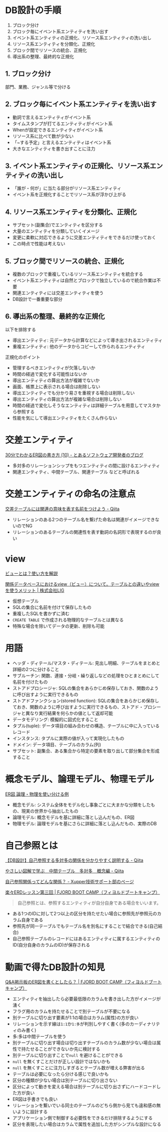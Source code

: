 # DB設計の手順

1. ブロック分け
2. ブロック毎にイベント系エンティティを洗い出す
3. イベント系エンティティの正規化、リソース系エンティティの洗い出し
4. リソース系エンティティを分類化、正規化
5. ブロック間でリソースの統合、正規化
6. 導出系の整理、最終的な正規化

## 1. ブロック分け

部門、業務、ジャンル等で分ける

## 2. ブロック毎にイベント系エンティティを洗い出す

* 動詞で言えるエンティティがイベント系
* タイムスタンプが打てるエンティティがイベント系
* Whenが設定できるエンティティがイベント系
* リソース系に比べて数が少ない
* 「~する予定」と言えるエンティティはイベント系 
* 大きなエンティティを書き出すことに注力

## 3. イベント系エンティティの正規化、リソース系エンティティの洗い出し

* 「誰が・何が」に当たる部分がリソース系エンティティ
* イベント系を正規化することでリソース系が浮かび上がる

## 4. リソース系エンティティを分類化、正規化

* サブセット(副集合)でエンティティを区分する
* 大量のエンティティを分類していくイメージ
* 変更に柔軟に対応できるように交差エンティティをできるだけ使っておく
* この時点で性能は考えない

## 5. ブロック間でリソースの統合、正規化

* 複数のブロックで重複しているリソース系エンティティを統合する
* イベント系エンティティは自然とブロックで独立しているので統合作業は不要
* 関連エンティティには交差エンティティを使う
* DB設計で一番重要な部分

## 6. 導出系の整理、最終的な正規化

以下を排除する

* 導出エンティティ: 元データから計算などによって導き出されるエンティティ
* 重複エンティティ: 他のデータからコピーして作られるエンティティ

正規化のポイント

* 管理するべきエンティティが欠落しないか
* 時間の経過で変化する可能性はないか
* 導出エンティティの算出方法が複雑でないか
* 画面、帳票上に表示される場合は削除しない
* 導出エンティティでも分かり易さを重視する場合は削除しない
* 導出エンティティの算出方法が複雑な場合は削除しない
* 時間の経過で変化しそうなエンティティは詳細テーブルを用意してマスタから参照する
* 性能を気にして導出エンティティをたくさん作らない

# 交差エンティティ

[30分でわかるER図の書き方 \(10\) \- とあるソフトウェア開発者のブログ](https://simply-k.hatenadiary.org/entry/20100716/1279234458)

* 多対多のリレーションシップをもつエンティティの間に設けるエンティティ
* 関連エンティティ、中間テーブル、関連テーブル などと呼ばれる

# 交差エンティティの命名の注意点

[交差テーブルには関連の意味を表す名前をつけよう \- Qiita](https://qiita.com/tkawa/items/dc3e313021f32fd91ca6)

* リレーションのある2つのテーブル名を繋げた命名は関連がイメージできないのでNG
* リレーションのあるテーブルの関連性を表す動詞の名詞形で表現するのが良い

# view 

[ビューとは？使い方を解説](https://products.sint.co.jp/siob/blog/view)

[関係データベースにおけるview（ビュー）について。テーブルとの違いやviewを使うメリット \| 株式会社LIG](https://liginc.co.jp/548364)

* 仮想テーブル
* SQLの集合に名前を付けて保存したもの
* 重複したSQLを書かずに済む
* `CREATE TABLE` で作成される物理的なテーブルとは異なる
* 特殊な場合を除いてデータの更新、削除も可能


# 用語

* ヘッダ・ディテール/マスタ・ディテール: 見出し明細、テーブルをまとめと詳細の2つに分けること
* サブルーチン: 関数、連接・分岐・繰り返しなどの処理をひとまとめにして名前を付けたもの
* ストアドプロシージャ: SQLの集合をあらかじめ保存しておき、関数のように呼び出すように実行できるもの
* ストアドファンクション(stored function): SQLの集合をあらかじめ保存しておき、関数のように呼び出すように実行できるもの、ストアド・プロシージャと異なり実行結果を何らかの値として返却可能
* データモデリング: 模擬的に図式化すること
* タプル(tuple): データ項目の組み合わせの構造、テーブルに中に入っているレコード
* インスタンス: タプルに実際の値が入って実現化したもの
* ドメイン: データ項目、テーブルのカラム(列)
* サブセット: 副集合、ある集合から特定の要素を取り出して部分集合を形成すること

# 概念モデル、論理モデル、物理モデル

[ER図 論理・物理を使い分ける例](https://products.sint.co.jp/ober/blog/logic-physics)

* 概念モデル: システム全体をモデル化し事象ごとに大まかな分類をしたもの、現実の世界から抽出したもの
* 論理モデル: 概念モデルを基に詳細に落とし込んだもの、ER図
* 物理モデル: 論理モデルを基にさらに詳細に落とし込んだもの、実際のDB

# 自己参照とは

[【DB設計】自己参照する多対多の関係を分かりやすく説明する \- Qiita](https://qiita.com/lamp7800/items/81ce4ea3bb0e1f8d6972)

[やさしい図解で学ぶ　中間テーブル　多対多　概念編 \- Qiita](https://qiita.com/ramuneru/items/db43589551dd0c00fef9)

[自己参照関係ってどんな関係？ \- Xupper技術サポート部のページ](https://blog.goo.ne.jp/tecsup/e/fc2958a69546895a76bc8bdf8b5fcf6b)

[楽々ERDレッスン第三回 \| FJORD BOOT CAMP（フィヨルドブートキャンプ）](https://bootcamp.fjord.jp/questions/900)

> 自己参照とは、参照するエンティティが自分自身である場合をいいます。

* ある1つのIDに対して2つ以上の区分を持たせたい場合に参照先が参照元のカラム自身である
* 参照先が同一テーブルでもテーブル名を別名にすることで結合できる(自己結合)
* 自己参照テーブルのレコードにはあるエンティティに属するエンティティのID(自分自身のカラムのID)が保存される

# 動画で得たDB設計の知見

[Q&A掲示板のER図を書くとしたら？ \| FJORD BOOT CAMP（フィヨルドブートキャンプ）](https://bootcamp.fjord.jp/questions/878)

* エンティティを抽出したら必要最低限のカラムを書き出した方がイメージが湧く
* フラグ用のカラムを持たせることで別テーブルが不要になる
* 別テーブルに切り出す要素が1:1の場合はカラム(属性)の方が良い
* リレーションを示す線は`1:1`か`1:多`が判別しやすく書く(多のカーディナリティのみ書く)
* 多:多は中間テーブルを使う
* 別テーブルに切り出す場合は切り出すテーブルのカラム数が少ない場合は属性で持たせることができないか先に検討する
* 別テーブルに切り出すことで`null` を避けることができる
* `null` を無くすことだけが正しい設計ではないかも
* `null` を無くすことに注力しすぎるとテーブル数が増える弊害が出る
* テーブルは必要になったら分ける感じで良いかも
* 区分の種類が少ない場合は別テーブルに切り出さない
* 区分によって動きを変える場合は別テーブルに切り出さずにハードコードした方が良い
* ER図は手書きでも良い
* リレーションを繋いでいる同士のテーブルのどちら側から見ても違和感の無いように設計する
* アプリケーション側で制御する必要性をできるだけ排除するようにする
* 区分を表現したい場合はカラムで属性を追加した方がシンプルな設計になる

